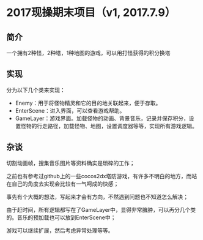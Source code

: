 # 2017现操期末项目（v1, 2017.7.9）
## 简介
一个拥有2种怪，2种塔，1种地图的游戏，可以用打怪获得的积分换塔

## 实现
分为以下几个类来实现：
* Enemy：用于将怪物精灵和它的目的地关联起来，便于存取。
* EnterScene：进入界面，可以查看游戏帮助。
* GameLayer：游戏界面。加载怪物的动画、背景音乐，记录并保存积分，设置怪物的行走路径，加载怪物、地图，设置调度器等等，实现所有游戏逻辑。

## 杂谈
切割动画帧，搜集音乐图片等资料确实是琐碎的工作；

之前也有参考过github上的一些cocos2dx塔防游戏，有许多不明白的地方，而站在自己的角度去实现会比较有一气呵成的快感；

事先有个大概的想法，写起来才会有方向，不然遇到问题也不知道怎么解决；

由于赶时间，所有逻辑都写在了GameLayer中，显得非常臃肿，可以再分几个类的。音乐的预加载也可以放到EnterScene中；

游戏可以继续扩展，然后考虑异常处理等等。
